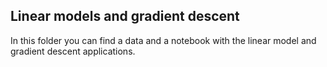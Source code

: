 ## Linear models and gradient descent
In this folder you can find a data and a notebook with the linear model and gradient descent applications.
